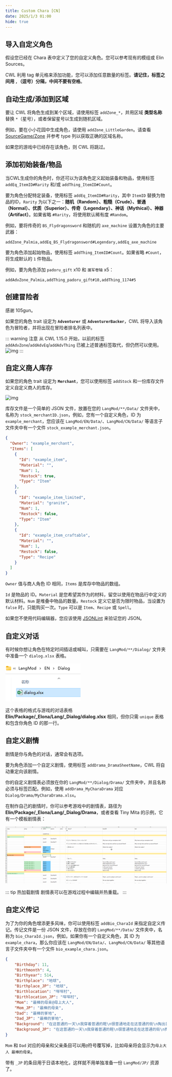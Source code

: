 ```yaml
---
title: Custom Chara [CN]
date: 2025/1/3 01:00
hide: true
---
```


## 导入自定义角色

假设您已经在 Chara 表中定义了您的自定义角色。您可以参考现有的模组或 Elin Sources。
<LinkCard t="SourceChara" u="https://docs.google.com/spreadsheets/d/1CJqsXFF2FLlpPz710oCpNFYF4W_5yoVn" />

CWL 利用 tag 单元格来添加功能，您可以添加任意数量的标签。**请记住，标签之间用 `,`（逗号）分隔，中间不要有空格**。

## 自动生成/添加到区域

要让 CWL 将角色生成到某个区域，请使用标签 `addZone_*`，并用区域 **类型名称** 替换 `*`（星号），或者保留星号以生成到随机区域。

例如，要在小小花园中生成角色，请使用 `addZone_LittleGarden`。请查看 [SourceGame/Zone](https://docs.google.com/spreadsheets/d/16-LkHtVqjuN9U0rripjBn-nYwyqqSGg_) 并参考 type 列以获取正确的区域名称。

如果您的游戏中已经存在该角色，则 CWL 将跳过。

## 添加初始装备/物品

当CWL生成你的角色时，你还可以为该角色定义起始装备和物品，使用标签 `addEq_ItemID#Rarity` 和/或 `addThing_ItemID#Count`。

要为角色分配特定装备，使用标签 `addEq_ItemID#Rarity`，其中 `ItemID` 替换为物品的ID，`Rarity` 为以下之一：**随机（Random）、粗糙（Crude）、普通（Normal）、优质（Superior）、传奇（Legendary）、神话（Mythical）、神器（Artifact）**。如果省略 `#Rarity`，将使用默认稀有度 `#Random`。

例如，要将传奇的 `BS_Flydragonsword` 和随机的 `axe_machine` 设置为角色的主要武器：
```:no-line-numbers
addZone_Palmia,addEq_BS_Flydragonsword#Legendary,addEq_axe_machine
```

要为角色添加起始物品，使用标签 `addThing_ItemID#Count`。如果省略 `#Count`，将生成默认的 `1` 件物品。

例如，要为角色添加 `padoru_gift` x10 和 `援军卷轴` x5：
```:no-line-numbers
addAdvZone_Palmia,addThing_padoru_gift#10,addThing_1174#5
```

## 创建冒险者

感谢 105gun。

如果您的角色 trait 设定为 **`Adventurer`** 或 **`AdventurerBacker`**，CWL 将导入该角色为冒险者，并将出现在冒险者排名列表中。

::: warning 注意
从 CWL 1.15.0 开始，以前的标签 `addAdvZone`/`addAdvEq`/`addAdvThing` 已被上述普通标签取代，但仍然可以使用。  
![img](https://i.postimg.cc/SN93258B/image.png)
:::

## 自定义商人库存

如果您的角色 trait 设定为 **`Merchant`**，您可以使用标签 `addStock` 和一份库存文件定义自定义商人的库存。

![img](https://i.postimg.cc/59gzM54K/image.png)

库存文件是一个简单的 JSON 文件，放置在您的 `LangMod/**/Data/` 文件夹中，名称为 `stock_merchantID.json`，例如，您有一个自定义角色，ID 为 `example_merchant`，您应该在 `LangMod/EN/Data/`、`LangMod/CN/Data/` 等语言子文件夹中有一个文件 `stock_example_merchant.json`。
```json
{
  "Owner": "example_merchant",
  "Items": [
    {
      "Id": "example_item",
      "Material": "",
      "Num": 1,
      "Restock": true,
      "Type": "Item"
    },
    {
      "Id": "example_item_limited",
      "Material": "granite",
      "Num": 1,
      "Restock": false,
      "Type": "Item"
    },
    {
      "Id": "example_item_craftable",
      "Material": "",
      "Num": 1,
      "Restock": false,
      "Type": "Recipe"
    }
  ]
}
```

`Owner` 值与商人角色 ID 相同，`Items` 是库存中物品的数组。

`Id` 是物品的 ID。`Material` 是您希望其作为的材料，留空以使用在物品行中定义的默认材料。`Num` 是堆叠中物品的数量。`Restock` 定义它是否为限时物品，当设置为 `false` 时，只能购买一次。`Type` 可以是 `Item`、`Recipe` 或 `Spell`。

如果您不使用代码编辑器，您应该使用 [JSONLint](https://jsonlint.com/) 来验证您的 JSON。

## 自定义对话

有时候你想让角色在特定时间插话或喊叫，只需要在 `LangMod/**/Dialog/` 文件夹中准备一个 `dialog.xlsx` 表格。

![img](./assets/dialog.png)

这个表格的格式与游戏的对话表格 **Elin/Package/_Elona/Lang/_Dialog/dialog.xlsx** 相同，但你只需 `unique` 表格和包含你角色 ID 的那一行。

## 自定义剧情

剧情是你与角色的对话，通常会有选项。

要为角色添加一个自定义剧情，使用标签 `addDrama_DramaSheetName`，CWL 将自动重定向该剧情。

你的自定义剧情表必须放在你的 `LangMod/**/Dialog/Drama/` 文件夹中，并且名称必须与标签匹配。例如，使用 `addDrama_MyCharaDrama` 对应 `Dialog/Drama/MyCharaDrama.xlsx`。

在制作自己的剧情时，你可以参考游戏中的剧情表，路径为 **Elin/Package/_Elona/Lang/_Dialog/Drama**，或者查看 Tiny Mita 的示例，它有一个模板剧情表：

<LinkCard t="CWL Example: Tiny Mita" u="https://steamcommunity.com/sharedfiles/filedetails/?id=3396774199" />

![img](./assets/drama.png)

::: tip 热加载剧情
剧情表可以在游戏过程中编辑并热重载。
:::

## 自定义传记

为了为你的角色增添更多风味，你可以使用标签 `addBio_CharaId` 来指定自定义传记。传记文件是一份 JSON 文件，存放在你的 `LangMod/**/Data/` 文件夹中，名称为 `bio_CharaId.json`，例如，如果你有一个自定义角色，其 ID 为 `example_chara`，那么你应该在 `LangMod/EN/Data/`、`LangMod/CN/Data/` 等其他语言子文件夹中有一个文件 `bio_example_chara.json`。
```json
{
    "Birthday": 11,
    "Birthmonth": 4,
    "Birthyear": 514,
    "Birthplace": "地球",
    "Birthplace_JP": "地球",
    "Birthlocation": "咩咩村",
    "Birthlocation_JP": "咩咩村",
    "Mom": "最棒的母亲@母上大人",
    "Mom_JP": "最棒的母亲",
    "Dad": "最棒的爹地",
    "Dad_JP": "最棒的爹地",
    "Background": "在这普通的一天\n我穿着普通的鞋\n很普通地走在这普通的街\n掏出普通的耳机\n找点普通的感觉\n来一首我最爱的普通音乐\n普通的disco我们普通的摇",
    "Background_JP": "在这普通的一天\n我穿着普通的鞋\n很普通地走在这普通的街\n掏出普通的耳机\n找点普通的感觉\n来一首我最爱的普通音乐\n普通的disco我们普通的摇"
}
```

`Mom` 和 `Dad` 对应的母亲和父亲条目可以用`@`符号覆写掉，比如母亲将会显示为`母上大人 最棒的母亲`。

带有 `_JP` 的条目用于日语本地化，这样就不用单独准备一份 `LangMod/JP/` 资源了。